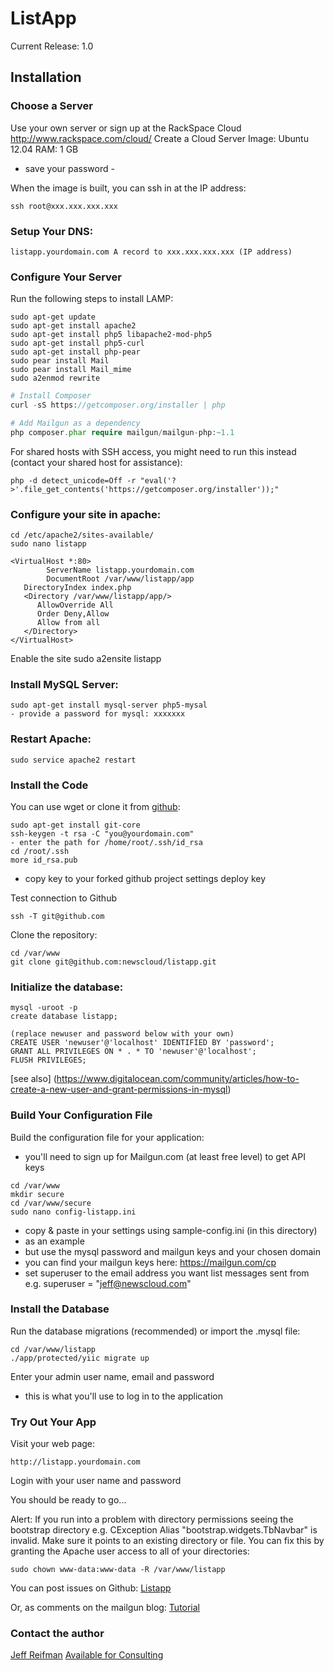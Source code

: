 ListApp
===========

Current Release: 1.0

Installation
------------

### Choose a Server
Use your own server or sign up at the RackSpace Cloud
http://www.rackspace.com/cloud/
Create a Cloud Server
Image: Ubuntu 12.04
RAM: 1 GB
- save your password -

When the image is built, you can ssh in at the IP address:
```
ssh root@xxx.xxx.xxx.xxx
```

### Setup Your DNS:
```
listapp.yourdomain.com A record to xxx.xxx.xxx.xxx (IP address)
```

### Configure Your Server
Run the following steps to install LAMP:

```
sudo apt-get update
sudo apt-get install apache2
sudo apt-get install php5 libapache2-mod-php5
sudo apt-get install php5-curl
sudo apt-get install php-pear
sudo pear install Mail
sudo pear install Mail_mime
sudo a2enmod rewrite
```

```PHP
# Install Composer
curl -sS https://getcomposer.org/installer | php

# Add Mailgun as a dependency
php composer.phar require mailgun/mailgun-php:~1.1
``` 

For shared hosts with SSH access, you might need to run this instead (contact 
your shared host for assistance): 
```
php -d detect_unicode=Off -r "eval('?>'.file_get_contents('https://getcomposer.org/installer'));"
```

### Configure your site in apache:
```
cd /etc/apache2/sites-available/
sudo nano listapp
```
```
<VirtualHost *:80>
        ServerName listapp.yourdomain.com
        DocumentRoot /var/www/listapp/app 
   DirectoryIndex index.php
   <Directory /var/www/listapp/app/>
      AllowOverride All
      Order Deny,Allow
      Allow from all
   </Directory>
</VirtualHost>
```

Enable the site
sudo a2ensite listapp

### Install MySQL Server:
```
sudo apt-get install mysql-server php5-mysal
- provide a password for mysql: xxxxxxx
```

### Restart Apache:
```
sudo service apache2 restart
```
### Install the Code

You can use wget or clone it from [github](https://github.com/mailgun/listapp):
```
sudo apt-get install git-core
ssh-keygen -t rsa -C "you@yourdomain.com"
- enter the path for /home/root/.ssh/id_rsa
cd /root/.ssh
more id_rsa.pub
```
- copy key to your forked github project settings deploy key

Test connection to Github
```
ssh -T git@github.com
```
Clone the repository:
```
cd /var/www
git clone git@github.com:newscloud/listapp.git
```
### Initialize the database:
```
mysql -uroot -p
create database listapp;

(replace newuser and password below with your own)
CREATE USER 'newuser'@'localhost' IDENTIFIED BY 'password';
GRANT ALL PRIVILEGES ON * . * TO 'newuser'@'localhost';
FLUSH PRIVILEGES;
```
[see also] (https://www.digitalocean.com/community/articles/how-to-create-a-new-user-and-grant-permissions-in-mysql)

### Build Your Configuration File

Build the configuration file for your application:
- you'll need to sign up for Mailgun.com (at least free level) to get API keys
```
cd /var/www
mkdir secure
cd /var/www/secure
sudo nano config-listapp.ini
```
- copy & paste in your settings using sample-config.ini (in this directory)
- as an example
- but use the mysql password and mailgun keys and your chosen domain
- you can find your mailgun keys here: https://mailgun.com/cp
- set superuser to the email address you want list messages sent from
e.g. superuser = "jeff@newscloud.com"

### Install the Database
Run the database migrations (recommended) or import the .mysql file:
```
cd /var/www/listapp
./app/protected/yiic migrate up
```
Enter your admin user name, email and password
- this is what you'll use to log in to the application

### Try Out Your App
Visit your web page:
```
http://listapp.yourdomain.com
```
Login with your user name and password

You should be ready to go...

Alert: If you run into a problem with directory permissions seeing the bootstrap directory e.g. CException Alias "bootstrap.widgets.TbNavbar" is invalid. Make sure it points to an existing directory or file. You can fix this by granting the Apache user access to all of your directories:
```
sudo chown www-data:www-data -R /var/www/listapp
```
You can post issues on Github:
[Listapp](https://github.com/mailgun/listapp/issues)

Or, as comments on the mailgun blog:
[Tutorial](http://blog.mailgun.com/post/turnkey-mailing-list-applet-using-the-mailgun-php-sdk)

### Contact the author
[Jeff Reifman](http://jeffreifman.com/contact)
[Available for Consulting](http://jeffreifman.com/consulting)

